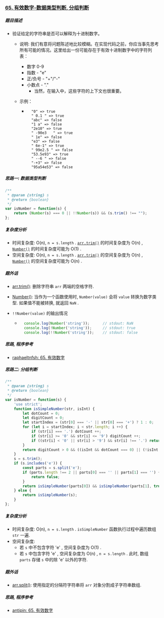 ### [65. 有效数字-数据类型判断, 分组判断](https://leetcode-cn.com/problems/valid-number/)

##### 题目描述

* 验证给定的字符串是否可以解释为十进制数字。

    * 说明: 我们有意将问题陈述地比较模糊。在实现代码之前，你应当事先思考所有可能的情况。这里给出一份可能存在于有效十进制数字中的字符列表：

        * 数字 0-9
        * 指数 - "e"
        * 正/负号 - "+"/"-"
        * 小数点 - "."
            * 当然，在输入中，这些字符的上下文也很重要。

    * 示例：
        * ```example
            "0" => true
            " 0.1 " => true
            "abc" => false
            "1 a" => false
            "2e10" => true
            " -90e3   " => true
            " 1e" => false
            "e3" => false
            " 6e-1" => true
            " 99e2.5 " => false
            "53.5e93" => true
            " --6 " => false
            "-+3" => false
            "95a54e53" => false
            ```



##### 思路一: 数据类型判断

```javascript
/**
 * @param {string} s
 * @return {boolean}
 */
var isNumber = function(s) {
    return (Number(s) === 0 || !!Number(s)) && (s.trim() !== "");
};
```

##### 复杂度分析

* 时间复杂度: O(n), `n = s.length` . [`arr.trim()`](https://www.ecma-international.org/ecma-262/5.1/#sec-15.5.4.20) 的时间复杂度为 O(n) , [`Number()`](https://tc39.es/ecma262/#sec-number-objects) 的时间复杂度可能为 O(1) .
* 空间复杂度: O(n), `n = s.length` . [`arr.trim()`](https://www.ecma-international.org/ecma-262/5.1/#sec-15.5.4.20) 的空间复杂度为 O(n) , [`Number()`](https://tc39.es/ecma262/#sec-number-objects) 的空间复杂度可能为 O(n) .



##### 题外话

* [arr.trim()](https://developer.mozilla.org/zh-CN/docs/Web/JavaScript/Reference/Global_Objects/String/Trim): 删除字符串 `arr` 两端的空格字符.

* [Number()](https://developer.mozilla.org/en-US/docs/Web/JavaScript/Reference/Global_Objects/Number): 当作为一个函数使用时, `Number(value)` 会将 `value` 转换为数字类型. 如果值不能被转换, 就返回 `NaN` .

* `!!Number(value)` 的输出情况

    * ```javascript
        console.log(Number('string'));      // stdout: NaN
        console.log(!Number('string'));     // stdout: true
        console.log(!!Number('string'));    // stdout: false
        ```




##### 思路, 程序参考

* [raphaeltnfsh: 65. 有效数字](https://leetcode.com/problems/valid-number/discuss/23726/Share-my-200ms-one-line-solution-in-JavaScript)



##### 思路二: 分组判断

```javascript
/**
 * @param {string} s
 * @return {boolean}
 */
var isNumber = function(s) {
    'use strict';
    function isSimpleNumber(str, isInt) {
        let dotCount = 0;
        let digitCount = 0;
        let startIndex = (str[0] === '-' || str[0] === '+') ? 1 : 0;
        for (let i = startIndex; i < str.length; i ++) {
            if (str[i] === '.') dotCount ++;
            if (str[i] >= '0' && str[i] <= '9') digitCount ++;
            if ((str[i] < '0' || str[i] > '9') && str[i] !== '.') return false;
        }
        return digitCount > 0 && ((isInt && dotCount === 0) || (!isInt && dotCount <= 1));
    }
    s = s.trim();
    if (s.includes('e')) {
        const parts = s.split('e');
        if (parts.length !== 2 || parts[0] === '' || parts[1] === '') {
            return false;
        }
        return isSimpleNumber(parts[0]) && isSimpleNumber(parts[1], true);
    } else {
        return isSimpleNumber(s);
    }
};
```

##### 复杂度分析

* 时间复杂度: O(n), `n = s.length` . `isSimpleNumber` 函数执行过程中遍历数组 `str` 一遍.
* 空间复杂度: 
    * 若 `s` 中不包含字符 'e' , 空间复杂度为 O(1) .
    * 若 `s` 中包含字符 'e' , 空间复杂度为 O(n) , `n = s.length` . 此时, 数组 `parts` 存储 `s` 中的除 'e' 以外的字符. 



##### 题外话

* [arr.split()](https://developer.mozilla.org/zh-CN/docs/Web/JavaScript/Reference/Global_Objects/String/split): 使用指定的分隔符字符串将 `arr` 对象分割成子字符串数组.



##### 思路, 程序参考

* [antipin: 65. 有效数字](https://leetcode.com/problems/valid-number/discuss/23926/Easy-clean-solution-on-JavaScript-with-explanation-of-idea)